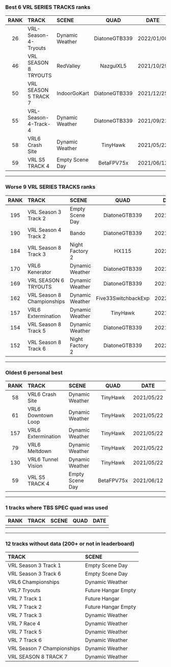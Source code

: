### Best 6 VRL SERIES TRACKS ranks
|RANK|TRACK|SCENE|QUAD|DATE|
|:---:|:---|:---|:---:|:---:|
|26|VRL-Season-4-Tryouts|Dynamic Weather|DiatoneGTB339|2022/01/08|
|46|VRL SEASON 8 TRYOUTS|RedValley|NazgulXL5|2021/10/29|
|50|VRL SEASON 5 TRACK 7|IndoorGoKart|DiatoneGTB339|2021/12/25|
|55|VRL-Season-4-Track-4|Dynamic Weather|DiatoneGTB339|2021/09/21|
|58|VRL6 Crash Site|Dynamic Weather|TinyHawk|2021/05/22|
|59|VRL S5 TRACK 4|Empty Scene Day|BetaFPV75x|2021/06/12|
---
### Worse 9 VRL SERIES TRACKS ranks
|RANK|TRACK|SCENE|QUAD|DATE|
|:---:|:---|:---|:---:|:---:|
|195|VRL Season 3 Track 2|Empty Scene Day|DiatoneGTB339|2021/09/19|
|190|VRL Season 4 Track 2|Bando|DiatoneGTB339|2021/12/29|
|184|VRL Season 8 Track 3|Night Factory 2|HX115|2022/02/11|
|170|VRL6 Kenerator|Dynamic Weather|DiatoneGTB339|2021/09/21|
|169|VRL SEASON 6 TRYOUTS|Dynamic Weather|DiatoneGTB339|2021/12/25|
|162|VRL Season 8 Championships|Dynamic Weather|Five33SwitchbackExp|2022/02/07|
|157|VRL6 Extermination|Dynamic Weather|TinyHawk|2021/05/22|
|154|VRL Season 8 Track 5|Dynamic Weather|DiatoneGTB339|2021/12/18|
|152|VRL Season 8 Track 6|Night Factory 2|DiatoneGTB339|2022/01/18|
---
### Oldest 6 personal best
|RANK|TRACK|SCENE|QUAD|DATE|
|:---:|:---|:---|:---:|:---:|
|58|VRL6 Crash Site|Dynamic Weather|TinyHawk|2021/05/22|
|61|VRL6 Downtown Loop|Dynamic Weather|TinyHawk|2021/05/22|
|157|VRL6 Extermination|Dynamic Weather|TinyHawk|2021/05/22|
|79|VRL6 Meltdown|Dynamic Weather|TinyHawk|2021/05/22|
|130|VRL6 Tunnel Vision|Dynamic Weather|TinyHawk|2021/05/22|
|59|VRL S5 TRACK 4|Empty Scene Day|BetaFPV75x|2021/06/12|
---
### 1 tracks where TBS SPEC quad was used
|RANK|TRACK|SCENE|QUAD|DATE|
|:---:|:---|:---|:---:|:---:|
||||||
---
### 12 tracks without data (200+ or not in leaderboard)
|TRACK|SCENE|
|:---|:---|
|VRL Season 3 Track 1|Empty Scene Day|
|VRL Season 3 Track 6|Empty Scene Day|
|VRL6 Championships|Dynamic Weather|
|VRL7 Tryouts|Future Hangar Empty|
|VRL 7 Track 1|Future Hangar|
|VRL 7 Track 2|Future Hangar Empty|
|VRL 7 Track 3|Dynamic Weather|
|VRL 7 Race 4|Dynamic Weather|
|VRL 7 Track 5|Dynamic Weather|
|VRL 7 Track 6|Dynamic Weather|
|VRL Season 7 Championships|Dynamic Weather|
|VRL SEASON 8 TRACK 7|Dynamic Weather|
